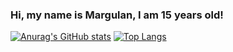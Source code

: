 ### Hi, my name is Margulan, I am 15 years old!

[![Anurag's GitHub stats](https://github-readme-stats.vercel.app/api?username=mrgln&theme=buefy)](https://github.com/anuraghazra/github-readme-stats)
[![Top Langs](https://github-readme-stats.vercel.app/api/top-langs/?username=mrgln&layout=compact)](https://github.com/anuraghazra/github-readme-stats)
